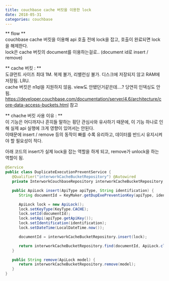 ```yaml
---
title: couchbase cache 버킷을 이용한 lock
date: 2018-05-31
categories: couchbase
---
```


** flow **  
couchbase cache 버킷을 이용해 api 호출 전에 lock을 잡고, 호출이 완료되면 lock을 해제한다.  
lock은 cache 버킷의 document를 이용하는걸로.. (document id로 insert / remove)  

** cache 버킷 : **  
도큐먼트 사이즈 최대 1M. 복제 불가, 리밸런싱 불가. 디스크에 저장되지 않고 RAM에 저장됨. LRU.  
cache 버킷은 n1ql을 지원하지 않음. view도 안됐던거같은데….? 당연히 인덱싱도 안됨.  
https://developer.couchbase.com/documentation/server/4.6/architecture/core-data-access-buckets.html 참고  

** chache 버킷 사용 이유 : **  
이 기능은 어디까지나 흔히들 말하는 횡단 관심사와 유사하기 때문에, 이 기능 하나로 인해 실제 api 실행에 크게 영향이 있어서는 안된다.  
이때문에 insert / remove 등의 동작이 빠를 수록 유리하고, 데이터를 반드시 유지시켜야 할 필요성이 적다.

아래 코드의 insert가 실제 lock을 잡는 역할을 하게 되고, remove가 unlock을 하는 역할이 됨.

```java
@Service
public class DuplicateExecutionPreventService {
   @Qualifier("interworkCacheBucketRepository") @Autowired
   private InterworkCouchbaseRepository interworkCacheBucketRepository;

   public ApiLock insert(ApiType apiType, String identification) {
      String documentId = KeyMaker.getDupExePreventionKey(apiType, identification);

      ApiLock lock = new ApiLock();
      lock.setKeyType(KeyType.CACHE);
      lock.setId(documentId);
      lock.setApi(apiType.getApiKey());
      lock.setIdentification(identification);
      lock.setDateTime(LocalDateTime.now());

      documentId = interworkCacheBucketRepository.insert(lock);

      return interworkCacheBucketRepository.find(documentId, ApiLock.class);
   }

   public String remove(ApiLock model) {
      return interworkCacheBucketRepository.remove(model);
   }
}
```
